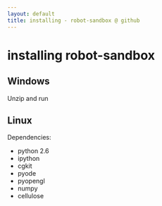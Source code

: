 ```yaml
---
layout: default
title: installing - robot-sandbox @ github
---
```


installing robot-sandbox
========================


Windows
-------

Unzip and run

Linux
-----

Dependencies: 
* python 2.6
* ipython
* cgkit
* pyode
* pyopengl
* numpy
* cellulose

